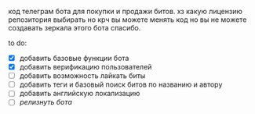 код телеграм бота для покупки и продажи битов. хз какую лицензию репозитория выбирать но крч вы можете менять код но вы не можете создавать зеркала этого бота спасибо.

to do:
- [x] добавить базовые функции бота
- [x] добавить верификацию пользователей
- [ ] добавить возможность лайкать биты
- [ ] добавить теги и базовый поиск битов по названию и автору
- [ ] добавить английскую локализацию
- [ ] *релизнуть бота*
